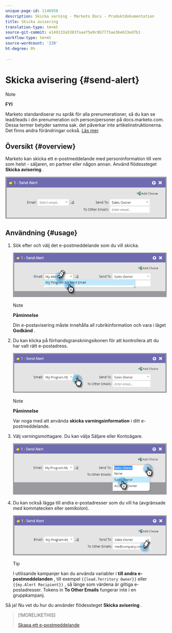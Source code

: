 ```yaml
---
unique-page-id: 1146958
description: Skicka varning - Marketo Docs - Produktdokumentation
title: Skicka avisering
translation-type: tm+mt
source-git-commit: e149133a5383faaef5e9c9b7775ae36e633ed7b1
workflow-type: tm+mt
source-wordcount: '220'
ht-degree: 0%

---
```



# Skicka avisering {#send-alert}

>[!NOTE]
>
>**FYI**
>
>Marketo standardiserar nu språk för alla prenumerationer, så du kan se lead/leads i din prenumeration och person/personer på docs.marketo.com. Dessa termer betyder samma sak. det påverkar inte artikelinstruktionerna. Det finns andra förändringar också. [Läs mer](http://docs.marketo.com/display/DOCS/Updates+to+Marketo+Terminology).

## Översikt {#overview}

Marketo kan skicka ett e-postmeddelande med personinformation till vem som helst - säljaren, en partner eller någon annan. Använd flödessteget **Skicka avisering** .

![](assets/one-1.png)

## Användning {#usage}

1. Sök efter och välj det e-postmeddelande som du vill skicka.

   ![](assets/two-1.png)

   >[!NOTE]
   >
   >**Påminnelse**
   >
   >Din e-postavisering måste innehålla all rubrikinformation och vara i läget **Godkänd** .

1. Du kan klicka på förhandsgranskningsikonen för att kontrollera att du har valt rätt e-postadress.

   ![](assets/three-1.png)

   >[!NOTE]
   >
   >**Påminnelse**
   >
   >Var noga med att använda **skicka varningsinformation** i ditt e-postmeddelande.

1. Välj varningsmottagare. Du kan välja Säljare eller Kontoägare.

   ![](assets/four-2.png)

1. Du kan också lägga till andra e-postadresser som du vill ha (avgränsade med kommatecken eller semikolon).

   ![](assets/five.png)

   >[!TIP]
   >
   >I utlösande kampanjer kan du använda variabler i **till andra e-postmeddelanden** , till exempel `{{lead.Territory Owner}}` eller `{{my.Alert Recipient}}` , så länge som värdena är giltiga e-postadresser. Tokens in **To Other Emails** fungerar inte i en gruppkampanj.

Så ja! Nu vet du hur du använder flödessteget **Skicka avisering** .

>[!MORELIKETHIS]
>
>[Skapa ett e-postmeddelande](../../../../product-docs/email-marketing/general/creating-an-email/create-an-email.md)

